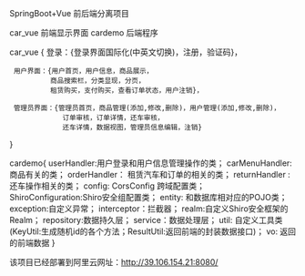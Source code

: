 SpringBoot+Vue  前后端分离项目

car_vue  前端显示界面
cardemo  后端程序

car_vue  {
     登录：{登录界面国际化(中英文切换)，注册，验证码}，
     
     用户界面：{用户首页，用户信息，商品展示，
              商品搜索栏，分类显现，分页，
              租赁购买，支付购买，查看订单状态，用户注销}，
              
     管理员界面：{管理员首页，商品管理(添加,修改,删除)，用户管理(添加,修改,删除)，
                 订单审核，订单详情，还车审核，
                 还车详情，数据视图，管理员信息编辑，注销}
}

cardemo{
    userHandler:用户登录和用户信息管理操作的类；
    carMenuHandler: 商品有关的类；
    orderHandler： 租赁汽车和订单的相关的类；
    returnHandler : 还车操作相关的类；
    config:  CorsConfig  跨域配置类；ShiroConfiguration:Shiro安全组配置类；
    entity: 和数据库相对应的POJO类；
    exception:自定义异常；
    interceptor：拦截器；
    realm:自定义Shiro安全框架的Realm；
    repository:数据持久层；
    service：数据处理层；
    util: 自定义工具类(KeyUtil:生成随机id的各个方法；ResultUtil:返回前端的封装数据接口)；
    vo: 返回的前端数据
}

该项目已经部署到阿里云网址：http://39.106.154.21:8080/

